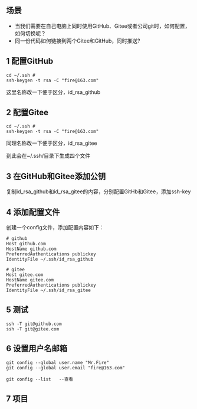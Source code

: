 


## 场景
- 当我们需要在自己电脑上同时使用GitHub、Gitee或者公司git时，如何配置，如何切换呢？
- 同一份代码如何链接到两个Gitee和GitHub，同时推送?


## 1 配置GitHub

```shell
cd ~/.ssh #
ssh-keygen -t rsa -C "fire@163.com"
```


这里名称改一下便于区分，id_rsa_github

## 2 配置Gitee

```shell
cd ~/.ssh #
ssh-keygen -t rsa -C "fire@163.com"
```
同理名称改一下便于区分，id_rsa_gitee


到此会在~/.ssh/目录下生成四个文件


## 3 在GitHub和Gitee添加公钥
复制id_rsa_github和id_rsa_gitee的内容，分别配置GitHb和Gitee，添加ssh-key


## 4 添加配置文件
创建一个config文件，添加配置内容如下：
```shell
# github
Host github.com
HostName github.com
PreferredAuthentications publickey
IdentityFile ~/.ssh/id_rsa_github

# gitee
Host gitee.com
HostName gitee.com
PreferredAuthentications publickey
IdentityFile ~/.ssh/id_rsa_gitee

```

## 5 测试
```shell
ssh -T git@github.com
ssh -T git@gitee.com
```


## 6 设置用户名邮箱
```shell
git config --global user.name "Mr.Fire"
git config --global user.email "fire@163.com"

git config --list   --查看
```

## 7 项目





